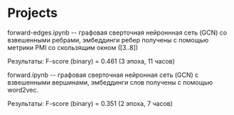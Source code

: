 # Projects

forward-edges.ipynb -- графовая сверточная нейроннная сеть (GCN) со взвешенными ребрами,  эмбеддинги ребер получены с помощью метрики PMI со скользящим окном ([3..8])

Результаты: F-score (binary) = 0.461 (3 эпоха, 11 часов)



forward.ipynb -- графовая сверточная нейронная сеть (GCN) с взвешенными вершинами, эмбеддинги слов получены с помощью word2veс. 

Результаты: F-score (binary) = 0.351 (2 эпоха, 7 часов)



